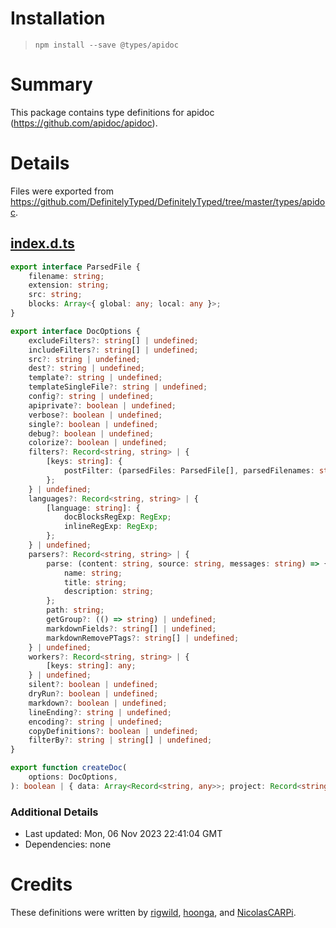 # Installation
> `npm install --save @types/apidoc`

# Summary
This package contains type definitions for apidoc (https://github.com/apidoc/apidoc).

# Details
Files were exported from https://github.com/DefinitelyTyped/DefinitelyTyped/tree/master/types/apidoc.
## [index.d.ts](https://github.com/DefinitelyTyped/DefinitelyTyped/tree/master/types/apidoc/index.d.ts)
````ts
export interface ParsedFile {
    filename: string;
    extension: string;
    src: string;
    blocks: Array<{ global: any; local: any }>;
}

export interface DocOptions {
    excludeFilters?: string[] | undefined;
    includeFilters?: string[] | undefined;
    src?: string | undefined;
    dest?: string | undefined;
    template?: string | undefined;
    templateSingleFile?: string | undefined;
    config?: string | undefined;
    apiprivate?: boolean | undefined;
    verbose?: boolean | undefined;
    single?: boolean | undefined;
    debug?: boolean | undefined;
    colorize?: boolean | undefined;
    filters?: Record<string, string> | {
        [keys: string]: {
            postFilter: (parsedFiles: ParsedFile[], parsedFilenames: string[]) => void;
        };
    } | undefined;
    languages?: Record<string, string> | {
        [language: string]: {
            docBlocksRegExp: RegExp;
            inlineRegExp: RegExp;
        };
    } | undefined;
    parsers?: Record<string, string> | {
        parse: (content: string, source: string, messages: string) => {
            name: string;
            title: string;
            description: string;
        };
        path: string;
        getGroup?: (() => string) | undefined;
        markdownFields?: string[] | undefined;
        markdownRemovePTags?: string[] | undefined;
    } | undefined;
    workers?: Record<string, string> | {
        [keys: string]: any;
    } | undefined;
    silent?: boolean | undefined;
    dryRun?: boolean | undefined;
    markdown?: boolean | undefined;
    lineEnding?: string | undefined;
    encoding?: string | undefined;
    copyDefinitions?: boolean | undefined;
    filterBy?: string | string[] | undefined;
}

export function createDoc(
    options: DocOptions,
): boolean | { data: Array<Record<string, any>>; project: Record<string, any> };

````

### Additional Details
 * Last updated: Mon, 06 Nov 2023 22:41:04 GMT
 * Dependencies: none

# Credits
These definitions were written by [rigwild](https://github.com/rigwild), [hoonga](https://github.com/hoonga), and [NicolasCARPi](https://github.com/NicolasCARPi).
